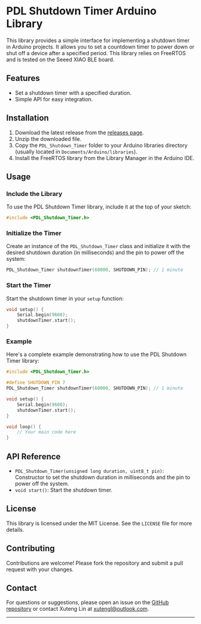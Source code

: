 # PDL Shutdown Timer Arduino Library

This library provides a simple interface for implementing a shutdown timer in Arduino projects. It allows you to set a countdown timer to power down or shut off a device after a specified period. This library relies on FreeRTOS and is tested on the Seeed XIAO BLE board.

## Features
- Set a shutdown timer with a specified duration.
- Simple API for easy integration.

## Installation

1. Download the latest release from the [releases page](https://github.com/Product-Design-Lab/PDL_Shutdown_Timer/releases).
2. Unzip the downloaded file.
3. Copy the `PDL_Shutdown_Timer` folder to your Arduino libraries directory (usually located in `Documents/Arduino/libraries`).
4. Install the FreeRTOS library from the Library Manager in the Arduino IDE.

## Usage

### Include the Library

To use the PDL Shutdown Timer library, include it at the top of your sketch:

```cpp
#include <PDL_Shutdown_Timer.h>
```

### Initialize the Timer

Create an instance of the `PDL_Shutdown_Timer` class and initialize it with the desired shutdown duration (in milliseconds) and the pin to power off the system:

```cpp
PDL_Shutdown_Timer shutdownTimer(60000, SHUTDOWN_PIN); // 1 minute
```

### Start the Timer

Start the shutdown timer in your `setup` function:

```cpp
void setup() {
    Serial.begin(9600);
    shutdownTimer.start();
}
```

### Example

Here's a complete example demonstrating how to use the PDL Shutdown Timer library:

```cpp
#include <PDL_Shutdown_Timer.h>

#define SHUTDOWN_PIN 7
PDL_Shutdown_Timer shutdownTimer(60000, SHUTDOWN_PIN); // 1 minute

void setup() {
    Serial.begin(9600);
    shutdownTimer.start();
}

void loop() {
    // Your main code here
}
```

## API Reference

- `PDL_Shutdown_Timer(unsigned long duration, uint8_t pin)`: Constructor to set the shutdown duration in milliseconds and the pin to power off the system.
- `void start()`: Start the shutdown timer.

## License

This library is licensed under the MIT License. See the `LICENSE` file for more details.

## Contributing

Contributions are welcome! Please fork the repository and submit a pull request with your changes.

## Contact

For questions or suggestions, please open an issue on the [GitHub repository](https://github.com/Product-Design-Lab/PDL_Shutdown_Timer) or contact Xuteng Lin at [xutengl@outlook.com](mailto:xutengl@outlook.com).

---
